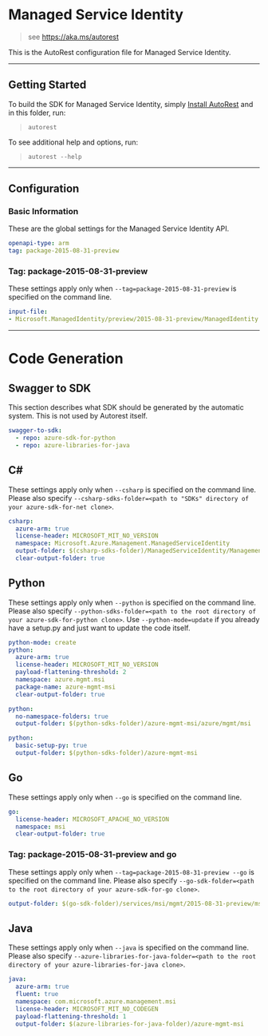 # Managed Service Identity
> see https://aka.ms/autorest

This is the AutoRest configuration file for Managed Service Identity.

---
## Getting Started
To build the SDK for Managed Service Identity, simply [Install AutoRest](https://aka.ms/autorest/install) and in this folder, run:

> `autorest`

To see additional help and options, run:

> `autorest --help`
---

## Configuration


### Basic Information
These are the global settings for the Managed Service Identity API.

``` yaml
openapi-type: arm
tag: package-2015-08-31-preview
```


### Tag: package-2015-08-31-preview

These settings apply only when `--tag=package-2015-08-31-preview` is specified on the command line.

``` yaml $(tag) == 'package-2015-08-31-preview'
input-file:
- Microsoft.ManagedIdentity/preview/2015-08-31-preview/ManagedIdentity.json
```

---
# Code Generation


## Swagger to SDK

This section describes what SDK should be generated by the automatic system.
This is not used by Autorest itself.

``` yaml $(swagger-to-sdk)
swagger-to-sdk:
  - repo: azure-sdk-for-python
  - repo: azure-libraries-for-java
```


## C#

These settings apply only when `--csharp` is specified on the command line.
Please also specify `--csharp-sdks-folder=<path to "SDKs" directory of your azure-sdk-for-net clone>`.

``` yaml $(csharp)
csharp:
  azure-arm: true
  license-header: MICROSOFT_MIT_NO_VERSION
  namespace: Microsoft.Azure.Management.ManagedServiceIdentity
  output-folder: $(csharp-sdks-folder)/ManagedServiceIdentity/Management.ManagedServiceIdentity/Generated
  clear-output-folder: true
```

## Python

These settings apply only when `--python` is specified on the command line.
Please also specify `--python-sdks-folder=<path to the root directory of your azure-sdk-for-python clone>`.
Use `--python-mode=update` if you already have a setup.py and just want to update the code itself.

``` yaml $(python)
python-mode: create
python:
  azure-arm: true
  license-header: MICROSOFT_MIT_NO_VERSION
  payload-flattening-threshold: 2
  namespace: azure.mgmt.msi
  package-name: azure-mgmt-msi
  clear-output-folder: true
```
``` yaml $(python) && $(python-mode) == 'update'
python:
  no-namespace-folders: true
  output-folder: $(python-sdks-folder)/azure-mgmt-msi/azure/mgmt/msi
```
``` yaml $(python) && $(python-mode) == 'create'
python:
  basic-setup-py: true
  output-folder: $(python-sdks-folder)/azure-mgmt-msi
```

## Go

These settings apply only when `--go` is specified on the command line.

``` yaml $(go)
go:
  license-header: MICROSOFT_APACHE_NO_VERSION
  namespace: msi
  clear-output-folder: true
```

### Tag: package-2015-08-31-preview and go

These settings apply only when `--tag=package-2015-08-31-preview --go` is specified on the command line.
Please also specify `--go-sdk-folder=<path to the root directory of your azure-sdk-for-go clone>`.

``` yaml $(tag) == 'package-2015-08-31-preview' && $(go)
output-folder: $(go-sdk-folder)/services/msi/mgmt/2015-08-31-preview/msi
```


## Java

These settings apply only when `--java` is specified on the command line.
Please also specify `--azure-libraries-for-java-folder=<path to the root directory of your azure-libraries-for-java clone>`.

``` yaml $(java)
java:
  azure-arm: true
  fluent: true
  namespace: com.microsoft.azure.management.msi
  license-header: MICROSOFT_MIT_NO_CODEGEN
  payload-flattening-threshold: 1
  output-folder: $(azure-libraries-for-java-folder)/azure-mgmt-msi
```

